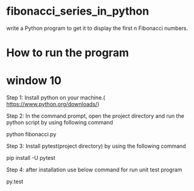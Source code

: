 # fibonacci_series_in_python
write a Python program to get it to display the first n Fibonacci numbers.

# How to run the program
# window 10

  Step 1: Install python on your machine.( https://www.python.org/downloads/)

  Step 2: In the command prompt, open the project directory and run the python script by using following command
  
  python fibonacci.py
  
  Step 3:  Install pytest(project directory) by using the following command
  
  pip install -U pytest
  
  Step 4: after installation use below command for run unit test program
  
  py.test
